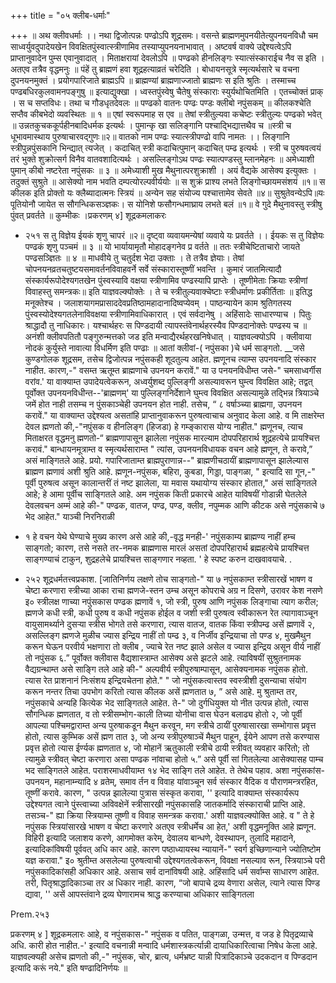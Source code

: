 +++
title = "०५ क्लीब-धर्माः"

+++
॥ अथ क्लीवधर्माः ।। 
नथा द्विजोत्पन्नः पण्ढोऽपि शूद्रसमः। वसन्ते ब्राह्मणमुपनयीतेत्युपनयनविधौ चम साध्वर्युवदुपादेयखेन विवक्षितपुंस्वात्स्त्रीणामिव तस्याप्युपनयनाभावात् । अष्टवर्ष वाक्ये उद्देश्यत्वेऽपि प्राप्तानुवादेन पुम्स एवानुवादात् । मिताक्षरायां देवलोऽपि ॥ पण्ढको हीनलिङ्गः स्यात्संस्काराईच नैव स इति । अतएव तत्रैव वृद्धमनुः ॥ पंहें 
तु ब्राह्मणं हवा शूद्रहत्याव्रतं चरेदिति । बोधायनसूत्रे स्मृत्यर्थसारे च वचना दुपनयनमुक्तं । प्रयोगपारिजाते ब्राह्मऽपि ॥ ब्राह्मण्यां ब्राह्मणाज्जातो ब्राह्मणः स इति श्रुतिः । तस्माच्च पण्ढबधिरकुलवामनपङ्गुषु ॥ इत्याद्युक्खा । ध्वस्तपुंस्वेषु चैतेषु संस्काराः स्युर्यथोचितमिति । एतच्चोक्तं प्राक् । स च सप्तविधः। तथा च गौडधृतदेवलः ॥ पण्ढको वातनः पण्ढः पण्डः क्लीबो नपुंसकम् ॥ कीलकश्चेति सप्तैव कीबभेदो व्यवस्थितः ॥ १ ॥ एषां स्वरूपमाह स एव ॥ तेषां स्त्रीतुल्यवा कचेष्टः स्त्रीतुल्यः पण्ढको भवेत् ॥ उन्नतकुचककूर्पहीनबादिधर्मक इत्यर्थः । पुमान्कृ खा सलिङ्गानि पश्चाद्भिद्यात्तथैव च ॥स्त्री च धूभावमास्थाय पुरुषाचारवद्गुणः॥२॥ वातको नाम पण्ढः स्यात्स्त्रीपण्ढो वापि नामतः ।। लिङ्गानि स्त्रीपुन्नपुंसकानि भिन्द्यात् त्यजेत् । कदाचित् स्त्री कदाचित्पुमान् कदाचित् पम्ढ इत्यर्थः । स्त्री च पुरुषवत्वयं तरं भुक्ते शुक्रोत्सर्ग विनैव वातवशादित्यर्थः । असल्लिङ्गोऽथ पण्ढः स्यात्पण्डस्तु म्लानमेहनः ॥ अमेध्याशी पुमान् कीबो नष्टरेता नपुंसकः ॥ ३ ॥ अमेध्याशी मुख मैथुनात्परशुक्राशी । अयं वैद्यके आसेक्य इत्युक्तः । तदुक्तं सुश्रुते ॥ आसेक्यो नाम भवति दम्पत्योरल्पवीर्ययोः ॥ स शुक्रं प्राश्य लभते लिङ्गोच्छायमसंशयं ॥१॥ स कीलक इति प्रोक्तो यः क्लैब्यादात्मनः स्त्रियं ॥ अन्येन सह संयोज्य पश्चात्तामेव सेवते ॥४॥ सुश्रुतेवन्येऽपि॥यः पूतियोनौ जायेत स सौगन्धिकसञ्ज्ञकः। स योनिशे फसौगन्धमाघ्राय लभते बलं ॥१॥ वे गुदे मैथुनावस्तु स्त्रीषु पुंवत् प्रवर्तते ॥ कुम्भीकः 
।प्रकरणम् ४] 
शूद्रकमलाकरः 
- २५१ स तु विज्ञेय ईयकं शृणु चापरं ॥२॥ दृष्ट्वा व्यवायमन्येषां व्यवाये यः प्रवर्तते ।। ईयकः स तु विज्ञेयः पण्ढकं शृणु पञ्चमं ॥ ३ ॥ यो भार्यायामृतौ मोहादङ्गनेव प्र वर्तते ॥ ततः स्त्रीचेष्टिताचारो जायते पण्ढसञ्ज्ञितः ॥ ४ ॥ माधवीये तु चतुर्दश भेदा उक्ताः । ते तत्रैव ज्ञेयाः। तेषां चोपनयनव्रतचतुष्टयसमावर्तनविवाहवर्ने सर्वे संस्कारास्तूष्णीं भवन्ति । कुमारं जातमित्यादौ संस्कार्यरूपोदेश्यगतखेन पुंस्वस्यावि वक्षया स्त्रीणामिव पण्ढस्यापि प्राप्तेः । तूष्णीमेताः क्रियाः स्त्रीणां विवाहस्तु समन्त्रकः॥ इति याज्ञवल्क्योक्तेः । ते च स्त्रीतुल्यवाक्चेष्टाः स्त्रीधर्माणः प्रकीर्तिताः ॥ इतिद्ध मनूक्तेश्च । जलाशयागमप्रासाददेवप्रतिष्ठामहादानादिष्वप्येवम् । पाष्ठन्यायेन काम श्रुतिगतस्य पुंस्वस्योदेश्यगतलेनाविवक्षया स्त्रीणामिवाधिकारात् । एवं सर्वदानेषु । अहिंसादेः साधारण्याच । पितुः श्राद्धादौ तु नाधिकारः। यश्चार्थहरः स पिण्डदायी त्यापस्तंवेनार्थहरस्यैव पिण्डदानोक्तेः पण्ढस्य च ॥ अनंशी क्लीवपतितौ पङ्गुरुन्मत्तको जड इति मन्वाद्यैरर्थहरखनिषेधात् । याज्ञवल्क्योऽपि । क्लीवाया नोदकं कुर्युस्ते नावात्या विधर्मिण इति पण्ढाः ॥ 
आतां क्लीवां-( नपुंसका )चे धर्म साङ्गतो. __जसे कुण्डगोलक शूद्रसम, तसेच द्विजोत्पन्न नपुंसकही शूदतुल्य आहेत. ह्मणूनच त्याम्स उपनयनादि संस्कार नाहीत. कारण,-" वसम्त ऋतूम्त ब्राह्मणाचे उपनयन करावें." या उ पनयनविधीम्त जसे-" चमसाध्वर्गीस वरांव.' या वाक्याम्त उपादेयत्वेकरून, अध्वर्युशब्द पुल्लिङ्गी असल्यावरून घुम्त्व विवक्षित आहे; तद्वत् पूर्वोक्त उपनयनविधीन्त--'ब्राह्मणम्' या पुल्लिङ्गनिर्देशाने घुम्त्व विवक्षित असल्यामुळे तद्भिन्न त्रियाञ्चे जमें होत नाही तसम्च न पुंसकाञ्चेही उपनयन होत नाही. तसेच, “ ८ वर्षाञ्च्या ब्राह्मगा, उपनयन करावें." या वाक्याम्त उद्देश्यत्व असतांहि प्राप्तानुवाकरून पुरुषत्वाचाच अनुवाद केला आहे. व मि ताक्षरेम्त देवल ह्मणतो की,-"नपुंसक व हीनलिङ्ग (हिजडा) हे गम्ङ्कारास योग्य नाहीत." ह्मणूनच, त्याच मिताक्षरत वृद्धमनु ह्मणतो-“ ब्राह्मणापासून झालेला नपुंसक मारल्याम दोपपरिहारार्थ शूद्रहत्येचे प्रायश्चित्त करावं." बान्धायनमूत्राम्त व स्मृत्यर्थसाराम्त " त्यांस, उपनयनविधायक वचन आहे ह्मणून, ते करावे,” असं माङ्गितले आहे. प्रयो. गपारिजाताम्त ब्राह्मपुराणान्न--" ब्राह्मणीचठायीं ब्राह्मणापासून झालेल्यास ब्राह्मण ह्मणावं अशी श्रुति आहे. ह्मणून-नपुंसक, बहिरा, कुबडा, गिड्डा, पाङ्गळा, " इत्यादि सा गून,-" पूर्वी पुरुषत्व असून कालान्तरीं तं नष्ट झालेला, या मवास यथायोग्य संस्कार होतात," असं साङ्गितले आहे; हे आमा पूर्वीच साङ्गितले आहे. अम नपुंसक किती प्रकारचे आहेत याविषयीं गोडान्नी घेतलेले देवलवचन अम्मं आहे की-" पण्ढक, वातज, पण्ढ, पण्ड, क्लीव, नपुम्मक आणि कीटक असे नपुंसकाचे ७ भेद आहेत." याञ्ची निरनिराळी 

- १ हे वचन येथे घेण्याचे मुख्य कारण असे आहे की,-वृद्ध मनही-' नपुंसकाम्य ब्राह्मण्य नाहीं हम्च साङ्गतो; कारण, तसे नसते तर-नमक ब्राह्मणास मारलं असतां दोपपरिहारार्थ ब्रह्महत्येचे प्रायश्चित्त साङ्गण्याचं टाकुन, शुद्रहलेचे प्रायश्चित्त साङ्गणार नव्हता. ' हे स्पष्ट करुन दाखवावयाचे. 
. 







- २५२ 
शूद्रधर्मतत्त्वप्रकाश. 
[जातिनिर्णय लक्षणे तोच साङ्गतो-" या ७ नपुंसकाम्त स्त्रीसारखें भाषण व चेष्टा करणारा स्त्रीच्या आका राचा ह्मणजे-स्तन उम्च असून कोपराचे अग्र न दिसणे, उरावर केश नसणे इ० स्त्रीलक्ष णाच्या नपुंसकास पण्ढक ह्मणावें १, जो स्त्री, पुरुष आणि नपुंसक लिङ्गाचा त्याग करील; ह्मणजे कधी स्त्री, कधी पुरुष व कधी नपुंसक होईल व जशी स्त्री पुरुषत्व स्वीकारून रेत त्यागावाञ्चून वायुसामर्थ्याने दुसऱ्या स्त्रीस भोगते तसे करणारा, त्यास वातज, वातक किंवा स्त्रीपम्ढ असें ह्मणावें २, असल्लिङ्ग ह्मणजे मुळीच ज्यास इन्द्रिय नाहीं तो पम्ढ ३, व निर्जीव इन्द्रियाचा तो पण्ड ४, मुखमैथुन करून घेऊन परवीर्य भक्षणारा तो क्लीब , ज्याचे रेत नष्ट झाले असेल व ज्यास इन्द्रिय असून वीर्य नाहीं तो नपुंसक ६.” पूर्वोक्त क्लीवास वैद्यशास्त्राम्त आसेक्य असे झटले आहे. त्याविषयीं सुश्रुतनामक वैद्यग्रन्थाम्त असे साङ्गि तले आहे की-" अल्पवीर्य स्त्रीपुरुषाम्पासून, आसेक्यनामक नपुंसक होतो. त्यास रेत प्राशनानं निःसंशय इन्द्रियचेतना होते." " जो नपुंसकत्वास्तव स्वस्त्रीशी दुसन्याचा संयोग करून नन्तर तिचा उपभोग करितो त्यास कीलक असें ह्मणतात ७, ” असे आहे. मु श्रुताम्त तर, नपुंसकाचे अन्यहि कित्येक भेद साङ्गितले आहेत. ते-" जो दुर्गधियुक्त यो नीत उत्पन्न होतो, त्यास सौगन्धिक ह्मणतात, व तो स्त्रीसम्भोग-काली तिच्या योनीचा वास घेउन बलाढ्य होतो २, जो पूर्वी आपल्या पश्चिमद्वाराम्त अन्य पुरुषाकडून मैथुन करवून, मग स्त्रीचे ठायीं पुरुषासारखा सम्भोगास प्रवृत्त होतो, त्यास कुम्भिक असें ह्मण तात ३, जो अन्य स्त्रीपुरुषाञ्चें मैथुन पाहून, ईयेने आपण तसे करण्यास प्रवृत्त होतो त्यास ईर्ण्यक ह्मणतात ४, जो मोहानें ऋतुकाली स्त्रीचे ठायी स्त्रीवत् व्यवहार करितो; तो त्यामुळे स्त्रीवत् चेष्टा करणारा असा पण्ढक नांवाचा होतो ५.” असे पूर्वी सां गितलेल्या आसेक्यासह पाम्च भद साङ्गितले आहेत. पराशरमाधवीयाम्त १४ भेद साङ्गि तले आहेत. ते तेथेच पहाव. अशा नपुंसकांस-उपनयन, महानाम्न्यादि ४ व्रतेम्, समाव र्तन व विवाह यांवाञ्चून सर्व संस्कार वैदिक व पौराणमन्त्ररहित, तूष्णीं करावे. कारण, " उत्पन्न झालेल्या पुत्रास संस्कृत करावा, '' इत्यादि वाक्याम्त संस्कार्यरूप उद्देश्यगत त्वाने पुंस्त्वाच्या अविवक्षेनें स्त्रीसारखी नपुंसकासहि जातकर्मादि संस्काराची प्राप्ति आहे. तसञ्च-" ह्या क्रिया स्त्रियाम्स तूष्णी व विवाह समन्त्रक करावा.' अशी याज्ञवल्क्योक्ति 
आहे. व " ते हे नपुंसक स्त्रियांसारखे भाषण व चेष्टा करणारे अतएव स्त्रीधर्मेच आ हेत,' अशी वृद्धमनूक्ति आहे ह्मणून. विहिरी इत्यादि जलाशय करणे, आगमोक्त करेम्, देवालय बान्धणे, देवस्थापन, तुलादि महादाने, इत्यादिकांविषयी पूर्ववत् अधि कार आहे. कारण पष्ठाध्यायस्थ न्यायानें-" स्वर्ग इच्छिणान्याने ज्योतिष्टोम यज्ञ करावा." इ० श्रुतीम्त असलेल्या पुरुषत्वाची उद्देश्यगतत्वेकरून, विवक्षा नसल्याव रून, स्त्रियाञ्चे परी नपुंसकादिकांसही अधिकार आहे. असाच सर्व दानांविषयी आहे. अहिंसादि धर्म सर्वाम्स साधारण आहेत. तरी, पितृश्राद्धादिकाञ्चा तर अ धिकार नाही. कारण, “जो बापाचे द्रव्य वेणारा असेल, त्याने त्यास पिण्ड द्यावा, '' असें आपस्तंवाने द्रव्य घेणारामच श्राद्ध करण्याचा अधिकार साङ्गितला 

Prem.२५३ 



प्रकरणम् ४ ] 
शूद्रकमलारः आहे, व नपुंसकास-" नपुंसक व पतित, पाङ्गळा, उन्मत्त, व जड हे पितृद्रव्याचे अधि. कारी होत नाहीत.-' इत्यादि वचनान्नी मन्वादि धर्मशास्त्रकर्त्यान्नी दायाधिकारित्वाचा निषेध केला आहे. याज्ञवल्क्यही असेच ह्मणतो की,-" नपुंसक, चोर, ब्रात्य, धर्मभ्रष्ट यान्नी पित्रादिकाञ्चे उदकदान व पिण्डदान इत्यादि करूं नये." इति षण्ढादिनिर्णयः ॥ 

